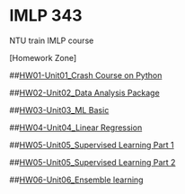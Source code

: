 # IMLP 343
NTU train IMLP course

[Homework Zone]

##[HW01-Unit01_Crash Course on Python](https://github.com/ChihLinLin/IMLP/blob/main/Unit01_Crash%20Course%20on%20Python.ipynb)

##[HW02-Unit02_Data Analysis Package](https://github.com/ChihLinLin/IMLP/tree/main/Unit02)

##[HW03-Unit03_ML Basic](https://github.com/ChihLinLin/IMLP/tree/main/Unit03)

##[HW04-Unit04_Linear Regression](https://github.com/ChihLinLin/IMLP/tree/main/Unit04)

##[HW05-Unit05_Supervised Learning Part 1](https://github.com/ChihLinLin/IMLP/tree/main/Unit05)
  
##[HW05-Unit05_Supervised Learning Part 2](https://github.com/ChihLinLin/IMLP/tree/main/Unit05_2)

##[HW06-Unit06_Ensemble learning](https://github.com/ChihLinLin/IMLP/tree/main/Unit06)
